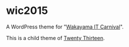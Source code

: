 # wic2015

A WordPress theme for "[Wakayama IT Carnival](https://wakayama-it-carnival.org/)".

This is a child theme of [Twenty Thirteen](https://wordpress.org/themes/twentythirteen/).
